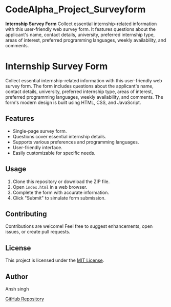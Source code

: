 # CodeAlpha_Project_Surveyform
**Internship Survey Form**  Collect essential internship-related information with this user-friendly web survey form. It features questions about the applicant's name, contact details, university, preferred internship type, areas of interest, preferred programming languages, weekly availability, and comments. 
# Internship Survey Form

Collect essential internship-related information with this user-friendly web survey form. The form includes questions about the applicant's name, contact details, university, preferred internship type, areas of interest, preferred programming languages, weekly availability, and comments. The form's modern design is built using HTML, CSS, and JavaScript.

## Features

- Single-page survey form.
- Questions cover essential internship details.
- Supports various preferences and programming languages.
- User-friendly interface.
- Easily customizable for specific needs.

## Usage

1. Clone this repository or download the ZIP file.
2. Open `index.html` in a web browser.
3. Complete the form with accurate information.
4. Click "Submit" to simulate form submission.

## Contributing

Contributions are welcome! Feel free to suggest enhancements, open issues, or create pull requests.

## License

This project is licensed under the [MIT License](LICENSE).

## Author

Ansh singh

[GitHub Repository]()
